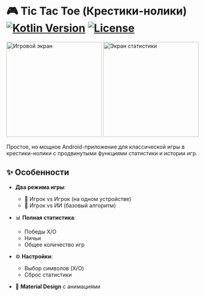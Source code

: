 # 🎮 Tic Tac Toe (Крестики-нолики) [![Kotlin Version](https://img.shields.io/badge/Kotlin-1.9.0-blue.svg)](https://kotlinlang.org) [![License](https://img.shields.io/badge/License-MIT-green.svg)](LICENSE)

<img src="app/src/main/res/drawable/screenshot1.png" width="250" alt="Игровой экран"> <img src="app/src/main/res/drawable/screenshot2.png" width="250" alt="Экран статистики">

Простое, но мощное Android-приложение для классической игры в крестики-нолики с продвинутыми функциями статистики и истории игр.

## ✨ Особенности

- **Два режима игры**:
  - 👥 Игрок vs Игрок (на одном устройстве)
  - 🤖 Игрок vs ИИ (базовый алгоритм)
  
- 📊 **Полная статистика**:
  - Победы X/O
  - Ничьи
  - Общее количество игр
  
- ⚙️ **Настройки**:
  - Выбор символов (X/O)
  - Сброс статистики
- 🎨 **Material Design** с анимациями

